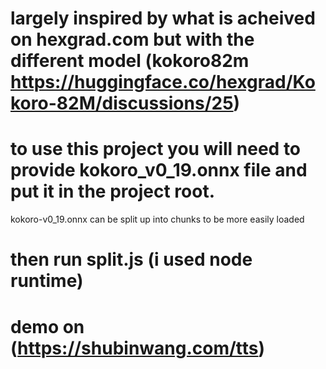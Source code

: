 # largely inspired by what is acheived on hexgrad.com but with the different model (kokoro82m https://huggingface.co/hexgrad/Kokoro-82M/discussions/25)

# to use this project you will need to provide kokoro_v0_19.onnx file and put it in the project root.
kokoro-v0_19.onnx can be split up into chunks to be more easily loaded
# then run split.js (i used node runtime)

# demo on (https://shubinwang.com/tts)
